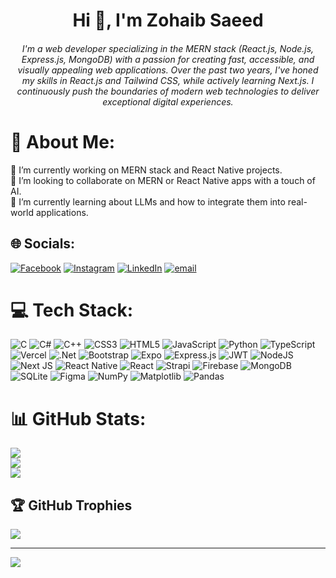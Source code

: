<h1 align="center">Hi 👋, I'm Zohaib Saeed</h1>
<h6 align="center">I'm a web developer specializing in the MERN stack (React.js, Node.js, Express.js, MongoDB) with a passion for creating fast, accessible, and visually appealing web applications. Over the past two years, I've honed my skills in React.js and Tailwind CSS, while actively learning Next.js. I continuously push the boundaries of modern web technologies to deliver exceptional digital experiences.</h3>


# 💫 About Me:
🔭 I’m currently working on MERN stack and React Native projects.<br>👯 I’m looking to collaborate on MERN or React Native apps with a touch of AI.<br>🌱 I’m currently learning about LLMs and how to integrate them into real-world applications.<br>


## 🌐 Socials:
[![Facebook](https://img.shields.io/badge/Facebook-%231877F2.svg?logo=Facebook&logoColor=white)](https://facebook.com/zohaib.saeed.75839) [![Instagram](https://img.shields.io/badge/Instagram-%23E4405F.svg?logo=Instagram&logoColor=white)](https://instagram.com/itz_zaibi_17) [![LinkedIn](https://img.shields.io/badge/LinkedIn-%230077B5.svg?logo=linkedin&logoColor=white)](https://linkedin.com/in/zohaibsaeed117) [![email](https://img.shields.io/badge/Email-D14836?logo=gmail&logoColor=white)](mailto:zohaib.saeed1259@gmail.com) 

# 💻 Tech Stack:
![C](https://img.shields.io/badge/c-%2300599C.svg?style=for-the-badge&logo=c&logoColor=white) ![C#](https://img.shields.io/badge/c%23-%23239120.svg?style=for-the-badge&logo=csharp&logoColor=white) ![C++](https://img.shields.io/badge/c++-%2300599C.svg?style=for-the-badge&logo=c%2B%2B&logoColor=white) ![CSS3](https://img.shields.io/badge/css3-%231572B6.svg?style=for-the-badge&logo=css3&logoColor=white) ![HTML5](https://img.shields.io/badge/html5-%23E34F26.svg?style=for-the-badge&logo=html5&logoColor=white) ![JavaScript](https://img.shields.io/badge/javascript-%23323330.svg?style=for-the-badge&logo=javascript&logoColor=%23F7DF1E) ![Python](https://img.shields.io/badge/python-3670A0?style=for-the-badge&logo=python&logoColor=ffdd54) ![TypeScript](https://img.shields.io/badge/typescript-%23007ACC.svg?style=for-the-badge&logo=typescript&logoColor=white) ![Vercel](https://img.shields.io/badge/vercel-%23000000.svg?style=for-the-badge&logo=vercel&logoColor=white) ![.Net](https://img.shields.io/badge/.NET-5C2D91?style=for-the-badge&logo=.net&logoColor=white) ![Bootstrap](https://img.shields.io/badge/bootstrap-%238511FA.svg?style=for-the-badge&logo=bootstrap&logoColor=white) ![Expo](https://img.shields.io/badge/expo-1C1E24?style=for-the-badge&logo=expo&logoColor=#D04A37) ![Express.js](https://img.shields.io/badge/express.js-%23404d59.svg?style=for-the-badge&logo=express&logoColor=%2361DAFB) ![JWT](https://img.shields.io/badge/JWT-black?style=for-the-badge&logo=JSON%20web%20tokens) ![NodeJS](https://img.shields.io/badge/node.js-6DA55F?style=for-the-badge&logo=node.js&logoColor=white) ![Next JS](https://img.shields.io/badge/Next-black?style=for-the-badge&logo=next.js&logoColor=white) ![React Native](https://img.shields.io/badge/react_native-%2320232a.svg?style=for-the-badge&logo=react&logoColor=%2361DAFB) ![React](https://img.shields.io/badge/react-%2320232a.svg?style=for-the-badge&logo=react&logoColor=%2361DAFB) ![Strapi](https://img.shields.io/badge/strapi-%232E7EEA.svg?style=for-the-badge&logo=strapi&logoColor=white) ![Firebase](https://img.shields.io/badge/firebase-a08021?style=for-the-badge&logo=firebase&logoColor=ffcd34) ![MongoDB](https://img.shields.io/badge/MongoDB-%234ea94b.svg?style=for-the-badge&logo=mongodb&logoColor=white) ![SQLite](https://img.shields.io/badge/sqlite-%2307405e.svg?style=for-the-badge&logo=sqlite&logoColor=white) ![Figma](https://img.shields.io/badge/figma-%23F24E1E.svg?style=for-the-badge&logo=figma&logoColor=white) ![NumPy](https://img.shields.io/badge/numpy-%23013243.svg?style=for-the-badge&logo=numpy&logoColor=white) ![Matplotlib](https://img.shields.io/badge/Matplotlib-%23ffffff.svg?style=for-the-badge&logo=Matplotlib&logoColor=black) ![Pandas](https://img.shields.io/badge/pandas-%23150458.svg?style=for-the-badge&logo=pandas&logoColor=white)
# 📊 GitHub Stats:
![](https://github-readme-stats.vercel.app/api?username=zohaibsaeed117&theme=dark&hide_border=false&include_all_commits=true&count_private=true)<br/>
![](https://nirzak-streak-stats.vercel.app/?user=zohaibsaeed117&theme=dark&hide_border=false)<br/>
![](https://github-readme-stats.vercel.app/api/top-langs/?username=zohaibsaeed117&theme=dark&hide_border=false&include_all_commits=true&count_private=true&layout=compact)

## 🏆 GitHub Trophies
![](https://github-profile-trophy.vercel.app/?username=zohaibsaeed117&theme=dark&no-frame=false&no-bg=false&margin-w=4)

---
[![](https://visitcount.itsvg.in/api?id=zohaibsaeed117&icon=0&color=0)](https://visitcount.itsvg.in)

<!-- Proudly created with GPRM ( https://gprm.itsvg.in ) -->
